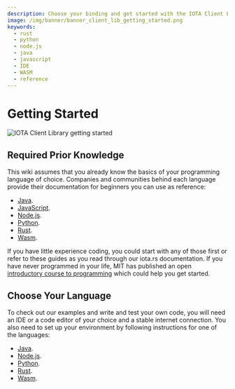 ```yaml
---
description: Choose your binding and get started with the IOTA Client Library.
image: /img/banner/banner_client_lib_getting_started.png
keywords:
  - rust
  - python
  - node.js
  - java
  - javascript
  - IDE
  - WASM
  - reference
---
```


# Getting Started

![IOTA Client Library getting started](/img/banner/banner_client_lib_getting_started.png)

## Required Prior Knowledge

This wiki assumes that you already know the basics of your programming language of choice. Companies and communities
behind each language provide their documentation for beginners you can use as reference:

- [Java](https://www.java.com/).
- [JavaScript](https://www.w3schools.com/js/).
- [Node.js](https://nodejs.org/en/docs/guides/).
- [Python](https://www.python.org/about/gettingstarted/).
- [Rust](https://www.rust-lang.org/learn/get-started).
- [Wasm](https://webassembly.org/).

If you have little experience coding, you could start with any of those first or refer to these guides as you read
through our iota.rs documentation. If you have never programmed in your life, MIT has published an
open [introductory course to programming](https://ocw.mit.edu/courses/6-00sc-introduction-to-computer-science-and-programming-spring-2011/) which could help you
get started.

## Choose Your Language

To check out our examples and write and test your own code, you will need an IDE or a code editor of your choice and a
stable internet connection. You also need to set up your environment by following instructions for one of the
languages:

- [Java](./java/getting_started.mdx).
- [Node.js](./nodejs.md).
- [Python](./python.mdx).
- [Rust](./rust.md).
- [Wasm](./wasm.md).
